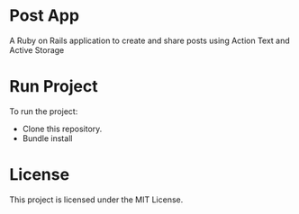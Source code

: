 # Post App
A Ruby on Rails application to create and share posts using Action Text and Active Storage

# Run Project
To run the project:

* Clone this repository.
* Bundle install

# License
This project is licensed under the MIT License.